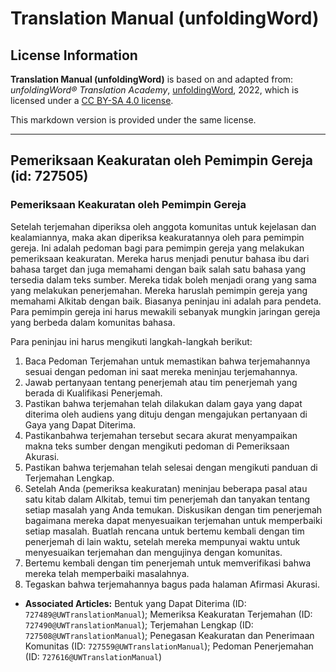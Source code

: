 # Translation Manual (unfoldingWord)

## License Information

**Translation Manual (unfoldingWord)** is based on and adapted from: _unfoldingWord® Translation Academy_, [unfoldingWord](https://unfoldingword.org/utw), 2022, which is licensed under a [CC BY-SA 4.0 license](https://creativecommons.org/licenses/by-sa/4.0/legalcode.en).

This markdown version is provided under the same license.



--------------------------------

## Pemeriksaan Keakuratan oleh Pemimpin Gereja (id: 727505)

### Pemeriksaan Keakuratan oleh Pemimpin Gereja

Setelah terjemahan diperiksa oleh anggota komunitas untuk kejelasan dan kealamiannya, maka akan diperiksa keakuratannya oleh para pemimpin gereja. Ini adalah pedoman bagi para pemimpin gereja yang melakukan pemeriksaan keakuratan. Mereka harus menjadi penutur bahasa ibu dari bahasa target dan juga memahami dengan baik salah satu bahasa yang tersedia dalam teks sumber. Mereka tidak boleh menjadi orang yang sama yang melakukan penerjemahan. Mereka haruslah pemimpin gereja yang memahami Alkitab dengan baik. Biasanya peninjau ini adalah para pendeta. Para pemimpin gereja ini harus mewakili sebanyak mungkin jaringan gereja yang berbeda dalam komunitas bahasa.

Para peninjau ini harus mengikuti langkah\-langkah berikut:

1. Baca Pedoman Terjemahan untuk memastikan bahwa terjemahannya sesuai dengan pedoman ini saat mereka meninjau terjemahannya.
2. Jawab pertanyaan tentang penerjemah atau tim penerjemah yang berada di Kualifikasi Penerjemah.
3. Pastikan bahwa terjemahan telah dilakukan dalam gaya yang dapat diterima oleh audiens yang dituju dengan mengajukan pertanyaan di Gaya yang Dapat Diterima.
4. Pastikanbahwa terjemahan tersebut secara akurat menyampaikan makna teks sumber dengan mengikuti pedoman di Pemeriksaan Akurasi.
5. Pastikan bahwa terjemahan telah selesai dengan mengikuti panduan di Terjemahan Lengkap.
6. Setelah Anda (pemeriksa keakuratan) meninjau beberapa pasal atau satu kitab dalam Alkitab, temui tim penerjemah dan tanyakan tentang setiap masalah yang Anda temukan. Diskusikan dengan tim penerjemah bagaimana mereka dapat menyesuaikan terjemahan untuk memperbaiki setiap masalah. Buatlah rencana untuk bertemu kembali dengan tim penerjemah di lain waktu, setelah mereka mempunyai waktu untuk menyesuaikan terjemahan dan mengujinya dengan komunitas.
7. Bertemu kembali dengan tim penerjemah untuk memverifikasi bahwa mereka telah memperbaiki masalahnya.
8. Tegaskan bahwa terjemahannya bagus pada halaman Afirmasi Akurasi.

* **Associated Articles:** Bentuk yang Dapat Diterima (ID: `727489@UWTranslationManual`); Memeriksa Keakuratan Terjemahan (ID: `727490@UWTranslationManual`); Terjemahan Lengkap (ID: `727508@UWTranslationManual`); Penegasan Keakuratan dan Penerimaan Komunitas (ID: `727559@UWTranslationManual`); Pedoman Penerjemahan (ID: `727616@UWTranslationManual`)

